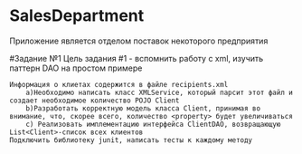 # SalesDepartment

Приложение является отделом поставок некоторого предприятия

#Задание №1
    Цель задания #1 - вспомнить работу с xml, изучить паттерн DAO на простом примере

    Информация о клиетах содержится в файле recipients.xml
        a)Необходимо написать класс XMLService, который парсит этот файл и создает необходимое количество POJO Client
        b)Разработать корректную модель класса Client, принимая во внимание, что, скорее всего, количество <property> будет увеличиваться
        c) Реализовать имплементацию интерфейса ClientDAO, возвращающую List<Client>-список всех клиентов
    Подключить библиотеку junit, написать тесты к каждому методу
    
    

